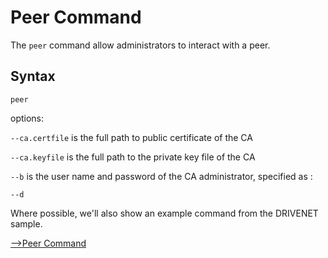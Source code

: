 # <a name="PeerCommand"></a> Peer Command

The `peer` command allow administrators to interact with a peer.

## Syntax

`peer `


options:

`--ca.certfile` is the full path to public certificate of the CA

`--ca.keyfile` is the full path to the private key file of the CA

`--b` is the user name and password of the CA administrator, specified as <adminUser>:<adminPassword>

`--d`

Where possible, we'll also show an example command from the DRIVENET sample.

[-->Peer Command](./PeerCommand.md)
